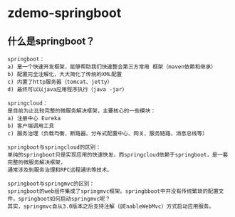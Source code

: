 # zdemo-springboot

## 什么是springboot？

	springboot：
	a) 是一个快速开发框架，能够帮助我们快速整合第三方常用 框架（maven依赖和继承）
	b) 配置完全注解化，大大简化了传统的XML配置
	c) 内置了http服务器（tomcat、jetty）
	d) 最终可以以java应用程序执行（java -jar）
	
	springcloud：
	是目前为止比较完整的微服务解决框架，主要核心的一些模块：
	a) 注册中心 Eureka
	b) 客户端调用工具
	c) 服务治理（负载均衡、断路器、分布式配置中心、网关、服务链路、消息总线等） 
	
	springboot与springcloud的区别：
	单纯的springboot只是实现应用的快速快发，而springcloud依赖于springboot，是一套完整的微服务解决框架，
	通常涉及到服务治理和RPC远程通讯等技术。
	
	springboot与springmvc的区别：
	springboot的web组件集成了springmvc框架。springbboot中并没有传统繁琐的配置文件，springboot如何启动springmvc呢？
	其实，springmvc自从3.0版本之后支持注解（@EnableWebMvc）方式启动应用服务。